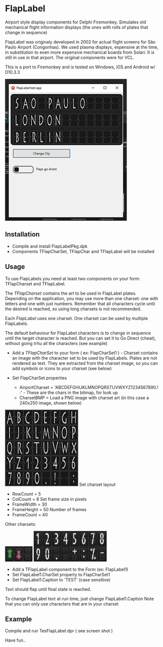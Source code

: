 # FlapLabel
Airport style display components for Delphi Firemonkey. 
Simulates old mechanical flight information displays
(the ones with rolls of plates that change in sequence) 

FlapLabel was originaly developed in 2002 for actual 
flight screens for São Paulo Airport (Congonhas). 
We used plasma displays, expensive at the time, 
in substitution to even more expensive 
mechanical boards from Solari.
It is still in use in that airport.
The original components were for VCL. 

This is a port to Firemonkey and is tested
on Windows, iOS and Android w/ D10.3.3

![screenshot](/Images/FlapLabelTestShot.png)

## Installation

* Compile and install FlapLabelPkg.dpk
* Components TFlapCharSet, TFlapChar and TFlapLabel will be installed

## Usage

To use FlapLabels you need at least two components on your form: TFlapCharset and TFlapLabel.

The *TFlapCharset* contains the art to be used in FlapLabel plates. 
Depending on the application, you may use more than one charset: one with letters and one with just numbers.
Remember that all characters cycle until the desired is reached, 
so using long charsets is not recommended. 

Each *FlapLabel* uses one charset. One charset can be used by 
multiple FlapLabels. 

The default behaviour for FlapLabel characters is to change
in sequence until the target character is reached.
But you can set it to Go Direct (cheat), without going trhu all the characters (see example)

* Add a *TFlapCharSet* to your form ( ex: FlapCharSet1 ) - Charset contains an image with the character set to be used by FlapLabels. Plates are not rendered as text. They are extracted from the charset image, so you can add
symbols or icons to your charset (see below)

* Set FlapCharSet properties
  * AirportCharset = 'ABCDEFGHIJKLMNOPQRSTUVWXYZ1234567890.! :'  - These are the chars in the bitmap, for look up
  * CharsetBMP = Load a PNG image with charset art (in this case a 240x250 image, shown below)
 
![Letters and numbers charset](/Images/LettersNumbersCharset.png)
  Set charset layout
  * RowCount = 5              
  * ColCount = 8
  Set frame size in pixels
  * FrameWidth = 30
  * FrameHeight = 50
  Number of frames
  * FrameCount = 40
 
Other charsets:

![sample charset](/Images/ArrowsCharset.png)
![Numbers charset](/Images/NumbersCharset.png)
 
* Add a TFlapLabel component to the Form (ex: FlapLabel1) 
* Set FlapLabel1.CharSet property to FlapCharSet1
* Set FlapLabel1.Caption to 'TEST'  (case sensitive)

Text should flap until final state is reached. 

To change FlapLabel text at run time, just change FlapLabel1.Caption
Note that you can only use characters that are in your charset

## Example
Compile and run TesFlapLabel.dpr ( see screen shot )

Have fun..

